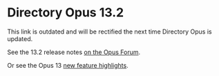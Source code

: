 # Directory Opus 13.2

This link is outdated and will be rectified the next time Directory Opus is updated.

See the 13.2 release notes [on the Opus Forum](https://resource.dopus.com/t/directory-opus-13-2/48792?u=chaoses-ib).

Or see the Opus 13 [new feature highlights](/Manual/release_history/opus13/README.md).
